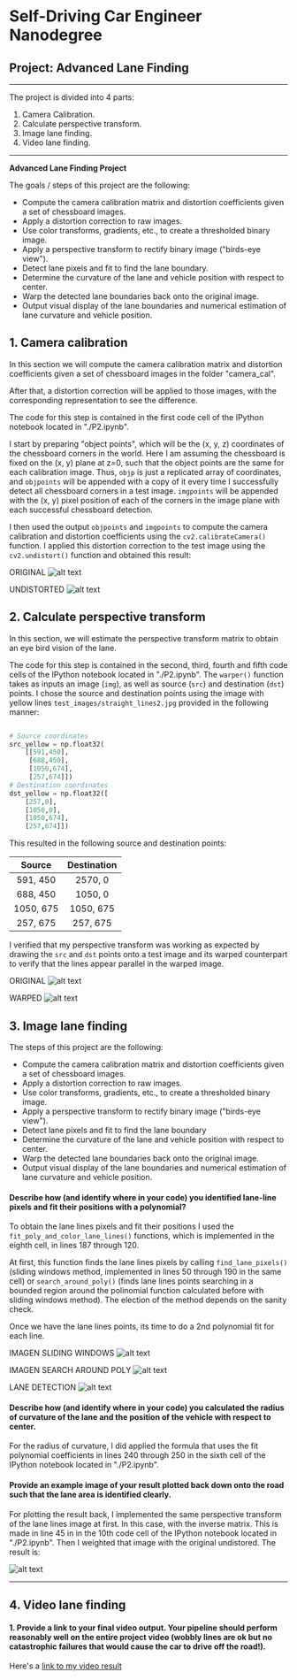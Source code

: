# Self-Driving Car Engineer Nanodegree

## Project: Advanced Lane Finding
---

The project is divided into 4 parts:

1. Camera Calibration.
2. Calculate perspective transform.
3. Image lane finding.
4. Video lane finding.

---
**Advanced Lane Finding Project**

The goals / steps of this project are the following:

* Compute the camera calibration matrix and distortion coefficients given a set of chessboard images.
* Apply a distortion correction to raw images.
* Use color transforms, gradients, etc., to create a thresholded binary image.
* Apply a perspective transform to rectify binary image ("birds-eye view").
* Detect lane pixels and fit to find the lane boundary.
* Determine the curvature of the lane and vehicle position with respect to center.
* Warp the detected lane boundaries back onto the original image.
* Output visual display of the lane boundaries and numerical estimation of lane curvature and vehicle position.

[//]: # (Image References)

[image0]: ./camera_cal/calibration1.jpg "Original"
[image1]: ./output_images/Undist/calibration1.jpg "Undistorted"

[image2]: ./output_images/Perspective/straight_lines8.jpg "Original"
[image3]: ./output_images/Perspective/straight_lines_warped.jpg "Road Transformed"

[image4]: ./test_images/test4.jpg "Image Example"
[image5]: ./output_images/test_images/test4.jpg "Image with lane detection"

[image6]: ./output_images/sliding_windows.jpg "Sliding windows" 
[image7]: ./output_images/search_around_poly.jpg "Search around poly"
[image8]: ./output_images/test_images/test4.jpg "Warped lane detection"

[video1]: ./project_video_output.mp4 "Video"



## 1. Camera calibration

In this section we will compute the camera calibration matrix and distortion coefficients given a set of chessboard images in the folder "camera_cal". 

After that, a distortion correction will be applied to those images, with the corresponding representation to see the difference. 

The code for this step is contained in the first code cell of the IPython notebook located in "./P2.ipynb".

I start by preparing "object points", which will be the (x, y, z) coordinates of the chessboard corners in the world. Here I am assuming the chessboard is fixed on the (x, y) plane at z=0, such that the object points are the same for each calibration image.  Thus, `objp` is just a replicated array of coordinates, and `objpoints` will be appended with a copy of it every time I successfully detect all chessboard corners in a test image.  `imgpoints` will be appended with the (x, y) pixel position of each of the corners in the image plane with each successful chessboard detection.  

I then used the output `objpoints` and `imgpoints` to compute the camera calibration and distortion coefficients using the `cv2.calibrateCamera()` function.  I applied this distortion correction to the test image using the `cv2.undistort()` function and obtained this result: 

ORIGINAL
![alt text][image0]

UNDISTORTED
![alt text][image1]



## 2. Calculate perspective transform 

In this section, we will estimate the perspective transform matrix to obtain an eye bird vision of the lane.

The code for this step is contained in the second, third, fourth and fifth code cells of the IPython notebook located in "./P2.ipynb".  The `warper()` function takes as inputs an image (`img`), as well as source (`src`) and destination (`dst`) points.  I chose the source and destination points using the image with yellow lines `test_images/straight_lines2.jpg` provided in the following manner:

```python

# Source coordinates
src_yellow = np.float32(
    [[591,450],
     [688,450],
     [1050,674],
     [257,674]])
# Destination coordinates
dst_yellow = np.float32([
    [257,0],
    [1050,0],
    [1050,674],
    [257,674]])
```

This resulted in the following source and destination points:

| Source        | Destination   | 
|:-------------:|:-------------:| 
| 591, 450      | 2570, 0       | 
| 688, 450      | 1050, 0       |
| 1050, 675     | 1050, 675     |
| 257, 675      | 257, 675      |

I verified that my perspective transform was working as expected by drawing the `src` and `dst` points onto a test image and its warped counterpart to verify that the lines appear parallel in the warped image.

ORIGINAL
![alt text][image2]

WARPED
![alt text][image3]




## 3. Image lane finding 

The steps of this project are the following:

* Compute the camera calibration matrix and distortion coefficients given a set of chessboard images.
* Apply a distortion correction to raw images.
* Use color transforms, gradients, etc., to create a thresholded binary image.
* Apply a perspective transform to rectify binary image ("birds-eye view").
* Detect lane pixels and fit to find the lane boundary
* Determine the curvature of the lane and vehicle position with respect to center.
* Warp the detected lane boundaries back onto the original image.
* Output visual display of the lane boundaries and numerical estimation of lane curvature and vehicle position.

####  Describe how (and identify where in your code) you identified lane-line pixels and fit their positions with a polynomial?

To obtain the lane lines pixels and fit their positions I used the `fit_poly_and_color_lane_lines()` functions, which is implemented in the eighth cell, in lines 187 through 120. 

At first, this function finds the lane lines pixels by calling `find_lane_pixels()` (sliding windows method, implemented in lines 50 through 190 in the same cell) or `search_around_poly()` (finds lane lines points searching in a bounded region around the polinomial function calculated before with sliding windows method). The election of the method depends on the sanity check.

Once we have the lane lines points, its time to do a 2nd polynomial fit for each line.

IMAGEN SLIDING WINDOWS
![alt text][image6]

IMAGEN SEARCH AROUND POLY
![alt text][image7]

LANE DETECTION
![alt text][image8]

#### Describe how (and identify where in your code) you calculated the radius of curvature of the lane and the position of the vehicle with respect to center.

For the radius of curvature, I did applied the formula that uses the fit polynomial coefficients in lines 240 through 250 in the sixth cell of the IPython notebook located in "./P2.ipynb".

#### Provide an example image of your result plotted back down onto the road such that the lane area is identified clearly.

For plotting the result back, I implemented the same perspective transform of the lane lines image at first. In this case, with the inverse matrix. This is made in line 45 in in the 10th code cell of the IPython notebook located in "./P2.ipynb". Then I weighted that image with the original undistored. The result is:


![alt text][image7]

---

## 4. Video lane finding

#### 1. Provide a link to your final video output.  Your pipeline should perform reasonably well on the entire project video (wobbly lines are ok but no catastrophic failures that would cause the car to drive off the road!).

Here's a [link to my video result](./project_video_output.mp4)



